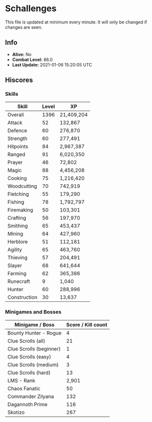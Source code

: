 # Schallenges

This file is updated at minimum every minute. It will only be changed if changes are seen.

## Info

 - **Alive:** No
 - **Combat Level:** 86.0
 - **Last Update:** 2021-01-06 15:20:05 UTC

## Hiscores

### Skills

| Skill | Level | XP |
|--|--|--|
| Overall | 1396 | 21,409,204 |
| Attack | 52 | 132,867 |
| Defence | 60 | 276,870 |
| Strength | 60 | 277,491 |
| Hitpoints | 84 | 2,967,387 |
| Ranged | 91 | 6,020,350 |
| Prayer | 46 | 72,802 |
| Magic | 88 | 4,456,208 |
| Cooking | 75 | 1,216,420 |
| Woodcutting | 70 | 742,919 |
| Fletching | 55 | 179,290 |
| Fishing | 78 | 1,792,797 |
| Firemaking | 50 | 103,301 |
| Crafting | 56 | 197,970 |
| Smithing | 65 | 453,437 |
| Mining | 64 | 427,960 |
| Herblore | 51 | 112,181 |
| Agility | 65 | 463,760 |
| Thieving | 57 | 204,491 |
| Slayer | 68 | 641,644 |
| Farming | 62 | 365,386 |
| Runecraft | 9 | 1,040 |
| Hunter | 60 | 288,996 |
| Construction | 30 | 13,637 |

### Minigames and Bosses

| Minigame / Boss | Score / Kill count |
|--|--|
| Bounty Hunter - Rogue | 4 |
| Clue Scrolls (all) | 21 |
| Clue Scrolls (beginner) | 1 |
| Clue Scrolls (easy) | 4 |
| Clue Scrolls (medium) | 3 |
| Clue Scrolls (hard) | 13 |
| LMS - Rank | 2,901 |
| Chaos Fanatic | 50 |
| Commander Zilyana | 132 |
| Dagannoth Prime | 116 |
| Skotizo | 267 |
